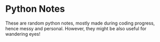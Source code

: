# Python Notes  
                                
   
These are random python notes, mostly made during coding progress, hence messy and personal. However, they might be also useful for wandering eyes! 


